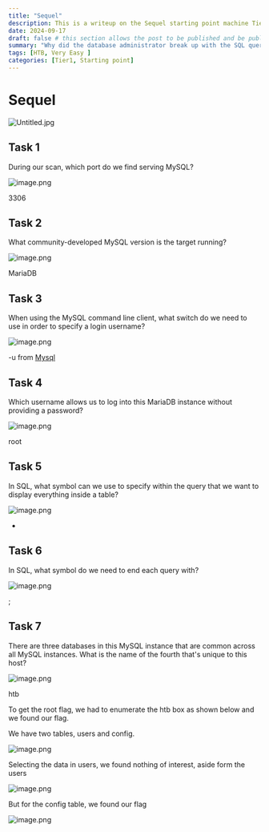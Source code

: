 ```yaml
---
title: "Sequel"
description: This is a writeup on the Sequel starting point machine Tier1 level
date: 2024-09-17
draft: false # this section allows the post to be published and be public, is it is set to true the post will not be published.
summary: "Why did the database administrator break up with the SQL query? Because it had too many joins! 😄" # Here you can write a small summary of the post if needed
tags: [HTB, Very Easy ]
categories: [Tier1, Starting point]
---
```

# Sequel


![Untitled.jpg](Untitled.jpg)

## Task 1

During our scan, which port do we find serving MySQL? 

![image.png](image.png)

3306

## Task 2

 What community-developed MySQL version is the target running? 

![image.png](image%201.png)

MariaDB

## Task 3

When using the MySQL command line client, what switch do we need to use in order to specify a login username? 

![image.png](image%202.png)

-u from [Mysql](https://dev.mysql.com/doc/refman/8.4/en/connecting.html)

## Task 4

Which username allows us to log into this MariaDB instance without providing a password? 

![image.png](image%203.png)

root

## Task 5

In SQL, what symbol can we use to specify within the query that we want to display everything inside a table? 

![image.png](image%204.png)

*

## Task 6

In SQL, what symbol do we need to end each query with? 

![image.png](image%205.png)

;

## Task 7

There are three databases in this MySQL instance that are common across all MySQL instances. What is the name of the fourth that's unique to this host? 

![image.png](image%206.png)

htb

To get the root flag, we had to enumerate the htb box as shown below and we found our flag.

We have two tables, users and config.

![image.png](image%207.png)

Selecting the data in users, we found nothing of interest, aside form the users

![image.png](image%208.png)

But for the config table, we found our flag

![image.png](image%209.png)